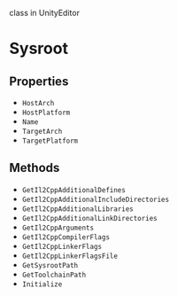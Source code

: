 class in UnityEditor
# Sysroot

## Properties
- `HostArch`
- `HostPlatform`
- `Name`
- `TargetArch`
- `TargetPlatform`
## Methods
- `GetIl2CppAdditionalDefines`
- `GetIl2CppAdditionalIncludeDirectories`
- `GetIl2CppAdditionalLibraries`
- `GetIl2CppAdditionalLinkDirectories`
- `GetIl2CppArguments`
- `GetIl2CppCompilerFlags`
- `GetIl2CppLinkerFlags`
- `GetIl2CppLinkerFlagsFile`
- `GetSysrootPath`
- `GetToolchainPath`
- `Initialize`
